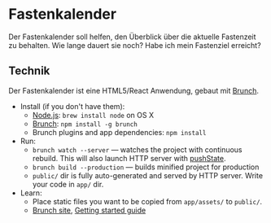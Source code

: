 # Fastenkalender

Der Fastenkalender soll helfen, den Überblick über die aktuelle Fastenzeit
zu behalten. Wie lange dauert sie noch? Habe ich mein Fastenziel erreicht?

## Technik

Der Fastenkalender ist eine HTML5/React Anwendung, gebaut mit
[Brunch](http://brunch.io).

* Install (if you don't have them):
    * [Node.js](http://nodejs.org): `brew install node` on OS X
    * [Brunch](http://brunch.io): `npm install -g brunch`
    * Brunch plugins and app dependencies: `npm install`
* Run:
    * `brunch watch --server` — watches the project with continuous rebuild. This will also launch HTTP server with [pushState](https://developer.mozilla.org/en-US/docs/Web/Guide/API/DOM/Manipulating_the_browser_history).
    * `brunch build --production` — builds minified project for production
    * `public/` dir is fully auto-generated and served by HTTP server.  Write your code in `app/` dir.
* Learn:
    * Place static files you want to be copied from `app/assets/` to `public/`.
    * [Brunch site](http://brunch.io), [Getting started guide](https://github.com/brunch/brunch-guide#readme)

